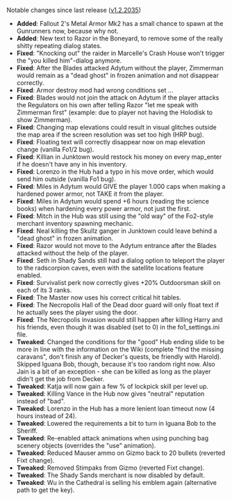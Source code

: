 Notable changes since last release ([v1.2.2035](https://github.com/rotators/Fo1in2/releases/tag/v1.2.2035))
- **Added**: Fallout 2's Metal Armor Mk2 has a small chance to spawn at the Gunrunners now, because why not.
- **Added**: New text to Razor in the Boneyard, to remove some of the really shitty repeating dialog states.
- **Fixed**: "Knocking out" the raider in Marcelle's Crash House won't trigger the "you killed him"-dialog anymore.
- **Fixed**: After the Blades attacked Adytum without the player, Zimmerman would remain as a "dead ghost" in frozen animation and not disappear correctly.
- **Fixed**: Armor destroy mod had wrong conditions set ...
- **Fixed**: Blades would not join the attack on Adytum if the player attacks the Regulators on his own after telling Razor "let me speak with Zimmerman first" (example: due to player not having the Holodisk to show Zimmerman).
- **Fixed**: Changing map elevations could result in visual glitches outside the map area if the screen resolution was set too high (HRP bug).
- **Fixed**: Floating text will correctly disappear now on map elevation change (vanilla Fo1/2 bug).
- **Fixed**: Killian in Junktown would restock his money on every map_enter if he doesn't have any in his inventory.
- **Fixed**: Lorenzo in the Hub had a typo in his move order, which would send him outside (vanilla Fo1 bug).
- **Fixed**: Miles in Adytum would GIVE the player 1.000 caps when making a hardened power armor, not TAKE it from the player.
- **Fixed**: Miles in Adytum would spend +6 hours (reading the science books) when hardening every power armor, not just the first.
- **Fixed**: Mitch in the Hub was still using the "old way" of the Fo2-style merchant inventory spawning mechanic.
- **Fixed**: Neal killing the Skullz ganger in Junktown could leave behind a "dead ghost" in frozen animation.
- **Fixed**: Razor would not move to the Adytum entrance after the Blades attacked without the help of the player.
- **Fixed**: Seth in Shady Sands still had a dialog option to teleport the player to the radscorpion caves, even with the satellite locations feature enabled.
- **Fixed**: Survivalist perk now correctly gives +20% Outdoorsman skill on each of its 3 ranks.
- **Fixed**: The Master now uses his correct critical hit tables.
- **Fixed**: The Necropolis Hall of the Dead door guard will only float text if he actually sees the player using the door.
- **Fixed**: The Necropolis invasion would still happen after killing Harry and his friends, even though it was disabled (set to 0) in the fo1_settings.ini file.
- **Tweaked**: Changed the conditions for the "good" Hub ending slide to be more in line with the information on the Wiki (complete "find the missing caravans", don't finish any of Decker's quests, be friendly with Harold). Skipped Iguana Bob, though, because it's too random right now. Also Jain is a bit of an exception - she can be killed as long as the player didn't get the job from Decker.
- **Tweaked**: Katja will now gain a few % of lockpick skill per level up.
- **Tweaked**: Killing Vance in the Hub now gives "neutral" reputation instead of "bad".
- **Tweaked**: Lorenzo in the Hub has a more lenient loan timeout now (4 hours instead of 24).
- **Tweaked**: Lowered the requirements a bit to turn in Iguana Bob to the Sheriff.
- **Tweaked**: Re-enabled attack animations when using punching bag scenery objects (overrides the "use" animation).
- **Tweaked**: Reduced Mauser ammo on Gizmo back to 20 bullets (reverted Fixt change).
- **Tweaked**: Removed Stimpaks from Gizmo (reverted Fixt change).
- **Tweaked**: The Shady Sands merchant is now disabled by default.
- **Tweaked**: Wu in the Cathedral is selling his emblem again (alternative path to get the key).
